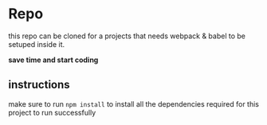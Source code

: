 # Repo
this repo can be cloned for a projects that needs webpack & babel to be setuped inside it.

**save time and start coding**

## instructions
make sure to run `npm install` to install all the dependencies required for this project to run successfully 